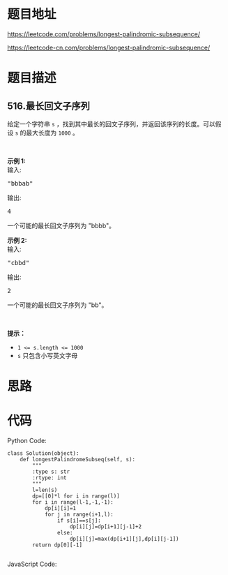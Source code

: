 # 题目地址
https://leetcode.com/problems/longest-palindromic-subsequence/

https://leetcode-cn.com/problems/longest-palindromic-subsequence/
# 题目描述
## 516.最长回文子序列
<p>给定一个字符串 <code>s</code> ，找到其中最长的回文子序列，并返回该序列的长度。可以假设 <code>s</code> 的最大长度为 <code>1000</code> 。</p>

<p>&nbsp;</p>

<p><strong>示例 1:</strong><br>
输入:</p>

<pre>&quot;bbbab&quot;
</pre>

<p>输出:</p>

<pre>4
</pre>

<p>一个可能的最长回文子序列为 &quot;bbbb&quot;。</p>

<p><strong>示例 2:</strong><br>
输入:</p>

<pre>&quot;cbbd&quot;
</pre>

<p>输出:</p>

<pre>2
</pre>

<p>一个可能的最长回文子序列为 &quot;bb&quot;。</p>

<p>&nbsp;</p>

<p><strong>提示：</strong></p>

<ul>
	<li><code>1 &lt;= s.length &lt;= 1000</code></li>
	<li><code>s</code> 只包含小写英文字母</li>
</ul>

# 思路

# 代码
Python Code:

```
class Solution(object):
    def longestPalindromeSubseq(self, s):
        """
        :type s: str
        :rtype: int
        """
        l=len(s)
        dp=[[0]*l for i in range(l)]
        for i in range(l-1,-1,-1):
            dp[i][i]=1
            for j in range(i+1,l):
                if s[i]==s[j]:
                    dp[i][j]=dp[i+1][j-1]+2
                else:
                    dp[i][j]=max(dp[i+1][j],dp[i][j-1])
        return dp[0][-1]
        
```
JavaScript Code:

```

```
